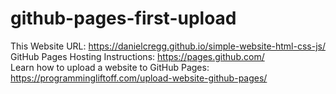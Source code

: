 # github-pages-first-upload

This Website URL: https://danielcregg.github.io/simple-website-html-css-js/ 
GitHub Pages Hosting Instructions: https://pages.github.com/  
Learn how to upload a website to GitHub Pages: https://programmingliftoff.com/upload-website-github-pages/  
